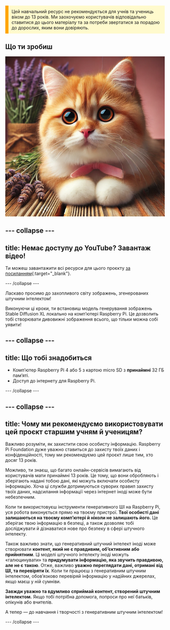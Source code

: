 <p style='border-left: solid; border-width:10px; border-color: #FFA500; background-color: #FFFACD; padding: 10px;'>
Цей навчальний ресурс не рекомендується для учнів та учениць віком до 13 років. Ми заохочуємо користувачів відповідально ставитися до цього матеріалу та за потреби звертатися за порадою до дорослих, яким вони довіряють.
</p>

## Що ти зробиш

![На зображенні великим планом показано пухнасте біло-руде кошеня з великими виразними очима та рожевим носиком. Кошеня лежить на дерев’яній поверхні, підібгавши лапки, а на шиї у нього рожевий бант. Позаду кошеняти лежить букет лаванди в мішковині, що створює мʼяке природне тло. Освітлення тепле, підкреслює м’яку шерсть кошеняти і створює затишну спокійну атмосферу.](images/cat.jpg)

## --- collapse ---

## title: Немає доступу до YouTube? Завантаж відео!

Ти можеш завантажити всі ресурси для цього проєкту [за посиланням](https://rpf.io/p/en/ai-images-on-pi-go){:target="_blank"}.

\--- /collapse ---

Ласкаво просимо до захопливого світу зображень, згенерованих штучним інтелектом!

Виконуючи ці кроки, ти встановиш модель генерування зображень Stable Diffusion XL локально на компʼютері Raspberry Pi. Це дозволить тобі створювати дивовижні зображення всього, що тільки можна собі уявити!

## --- collapse ---

## title: Що тобі знадобиться

- Компʼютер Raspberry Pi 4 або 5 з картою micro SD з **принаймні** 32 ГБ памʼяті.
- Доступ до інтернету для Raspberry Pi.

\--- /collapse ---

## --- collapse ---

## title: Чому ми рекомендуємо використовувати цей проєкт старшим учням й ученицям?

Важливо розуміти, як захистити свою особисту інформацію. Raspberry Pi Foundation дуже уважно ставиться до захисту твоїх даних і конфіденційності, тому ми рекомендуємо цей проєкт лише тим, хто досяг 13 років.

Можливо, ти знаєш, що багато онлайн-сервісів вимагають від користувачів мати принаймні 13 років. Це тому, що вони обробляють і зберігають надані тобою дані, які можуть включати особисту інформацію. Хоча ці служби дотримуються суворих правил захисту твоїх даних, надсилання інформації через інтернет іноді може бути небезпечним.

Коли ти використовуєш інструменти генеративного ШІ на Raspberry Pi, уся робота виконується прямо на твоєму пристрої. **Твої особисті дані залишаються на твоєму комп’ютері й ніколи не залишають його.** Це зберігає твою інформацію в безпеці, а також дозволяє тобі досліджувати й дізнаватися нове про безпеку в сфері штучного інтелекту.

Також важливо знати, що генеративний штучний інтелект іноді може створювати **контент, який не є правдивим, обʼєктивним або прийнятним**. Ці моделі штучного інтелекту іноді можуть «галюцинувати» та **придумувати інформацію, яка звучить правдивою, але не є такою**. Отже, важливо **уважно переглядати дані, отримані від ШІ, та перевіряти їх**. Коли ти працюєш з генеративним штучним інтелектом, обов’язково перевіряй інформацію у надійних джерелах, якщо маєш у ній сумніви.

**Завжди уважно та вдумливо сприймай контент, створений штучним інтелектом.** Якщо тобі потрібна допомога, попроси про неї батьків, опікунів або вчителів.

А тепер — до навчання і творчості з генеративним штучним інтелектом!

\--- /collapse ---
